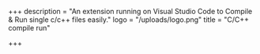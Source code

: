 +++
description = "An extension running on Visual Studio Code to Compile & Run single c/c++ files easily."
logo = "/uploads/logo.png"
title = "C/C++ compile run"

+++
